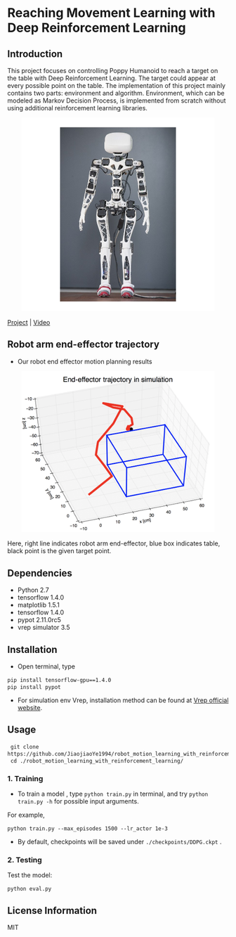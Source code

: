  Reaching Movement Learning with Deep Reinforcement Learning
==============================================

## Introduction 
This project focuses on controlling Poppy Humanoid to reach a target on the table with Deep Reinforcement Learning. The target could appear at every possible point on the table. The implementation of this project mainly contains two parts: environment and algorithm. Environment, which can be modeled as Markov Decision Process, is implemented from scratch without using additional reinforcement learning libraries. 
 
<p align='center'>    
	<img src='imgs/poppy.jpg' width='440'/>
<p/>

[Project]() | [Video](https://youtu.be/oOG4bsWDT0M)

## Robot arm end-effector trajectory
- Our robot end effector motion planning results
<p align='center'>    <img src='imgs/test8.png' width='440'/>

Here, right line indicates robot arm end-effector, blue box indicates table, black point is the given target point.


## Dependencies
* Python 2.7
* tensorflow 1.4.0
* matplotlib 1.5.1
* tensorflow 1.4.0
* pypot 2.11.0rc5
* vrep simulator 3.5

## Installation
* Open terminal, type 

```
pip install tensorflow-gpu==1.4.0
pip install pypot
```
* For simulation env Vrep, installation method can be found at [Vrep official website](http://www.coppeliarobotics.com/downloads.html).

## Usage
```
 git clone https://github.com/JiaojiaoYe1994/robot_motion_learning_with_reinforcement_learning.git
 cd ./robot_motion_learning_with_reinforcement_learning/
```

### 1. Training

* To train a model , type `python train.py` in terminal, and try `python train.py -h` for possible input arguments. 

For example, 
```
python train.py --max_episodes 1500 --lr_actor 1e-3
```
* By default, checkpoints will be saved under `./checkpoints/DDPG.ckpt` .

### 2. Testing
Test the model: 
```
python eval.py
```


## License Information
MIT